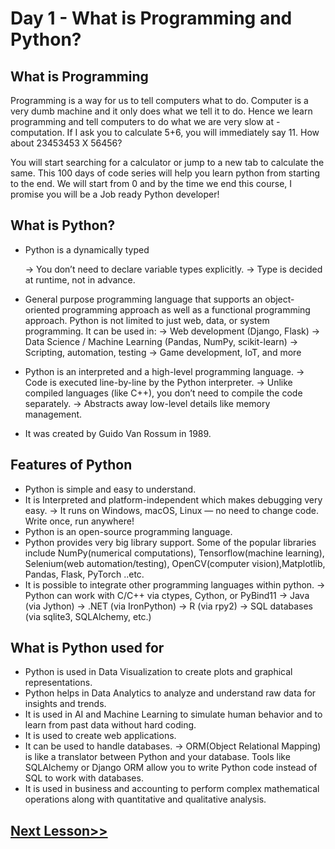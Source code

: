 # Day 1 - What is Programming and Python?
## What is Programming
Programming is a way for us to tell computers what to do. Computer is a very dumb machine and it only does what we tell it to do. Hence we learn programming and tell computers to do what we are very slow at - computation. 
If I ask you to calculate 5+6, you will immediately say 11. 
How about 23453453 X 56456?

You will start searching for a calculator or jump to a new tab to calculate the same. 
This 100 days of code series will help you learn python from starting to the end. We will start from 0 and by the time we end this course, I promise you will be a Job ready Python developer!

## What is Python?

-   Python is a dynamically typed
  
    -> You don’t need to declare variable types explicitly.
    -> Type is decided at runtime, not in advance.
-   General purpose programming language that supports an object-oriented programming approach as well as a functional programming approach.
    Python is not limited to just web, data, or system programming.
    It can be used in:
    -> Web development (Django, Flask)
    -> Data Science / Machine Learning (Pandas, NumPy, scikit-learn)
    -> Scripting, automation, testing
    -> Game development, IoT, and more
-   Python is an interpreted and a high-level programming language.
    -> Code is executed line-by-line by the Python interpreter.
    -> Unlike compiled languages (like C++), you don’t need to compile the code separately.
    -> Abstracts away low-level details like memory management.
-   It was created by Guido Van Rossum in 1989. 

## Features of Python

-   Python is simple and easy to understand.
-   It is Interpreted and platform-independent which makes debugging very easy.
    -> It runs on Windows, macOS, Linux — no need to change code.
       Write once, run anywhere!
-   Python is an open-source programming language.
-   Python provides very big library support. Some of the popular libraries include NumPy(numerical computations), Tensorflow(machine learning), Selenium(web automation/testing), OpenCV(computer vision),Matplotlib, Pandas, Flask, PyTorch ..etc.
-   It is possible to integrate other programming languages within python.
    -> Python can work with C/C++ via ctypes, Cython, or PyBind11
    -> Java (via Jython)
    -> .NET (via IronPython)
    -> R (via rpy2)
    -> SQL databases (via sqlite3, SQLAlchemy, etc.)
    

## What is Python used for

-   Python is used in Data Visualization to create plots and graphical representations.
-   Python helps in Data Analytics to analyze and understand raw data for insights and trends.
-   It is used in AI and Machine Learning to simulate human behavior and to learn from past data without hard coding.
-   It is used to create web applications.
-   It can be used to handle databases.
    -> ORM(Object Relational Mapping) is like a translator between Python and your database. Tools like SQLAlchemy or Django ORM allow you to write Python code instead of SQL to work with databases.
-   It is used in business and accounting to perform complex mathematical operations along with quantitative and qualitative analysis.


## [Next Lesson>>](https://replit.com/@codewithharry/02-Day2-Application-of-Python#.tutorial/Tutorial.md)
